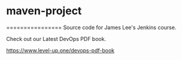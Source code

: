 # maven-project
================
Source code for James Lee's Jenkins course.

Check out our Latest DevOps PDF book.

https://www.level-up.one/devops-pdf-book
